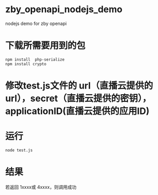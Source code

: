 # zby_openapi_nodejs_demo
nodejs demo for zby openapi


# 下载所需要用到的包

    npm install  php-serialize
    npm install crypto
    
# 修改test.js文件的 url（直播云提供的url），secret（直播云提供的密钥），applicationID(直播云提供的应用ID)


# 运行  
    node test.js

# 结果
   若返回 1xxxx或 4xxxx，则调用成功
